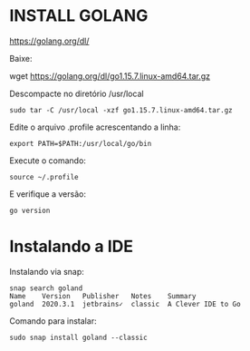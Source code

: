 # INSTALL GOLANG

https://golang.org/dl/

Baixe:

wget https://golang.org/dl/go1.15.7.linux-amd64.tar.gz


Descompacte no diretório /usr/local

```
sudo tar -C /usr/local -xzf go1.15.7.linux-amd64.tar.gz
```

Edite o arquivo .profile acrescentando a linha:

```
export PATH=$PATH:/usr/local/go/bin
```

Execute o comando:

```
source ~/.profile
```

E verifique a versão:

```
go version
```


# Instalando a IDE

Instalando via snap:

```
snap search goland
Name    Version   Publisher   Notes    Summary
goland  2020.3.1  jetbrains✓  classic  A Clever IDE to Go
```

Comando para instalar:

```
sudo snap install goland --classic
```